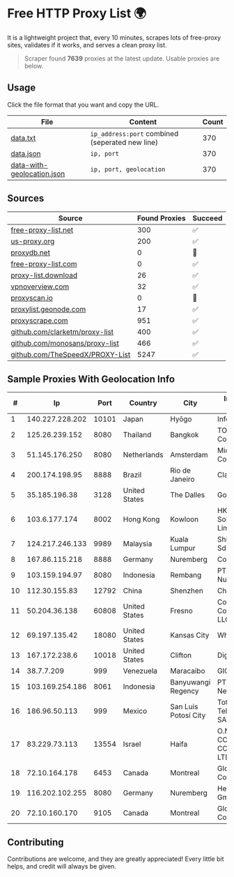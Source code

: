 
# Free HTTP Proxy List 🌍

It is a lightweight project that, every 10 minutes, scrapes lots of free-proxy sites, validates if it works, and serves a clean proxy list.


> Scraper found **7639** proxies at the latest update. Usable proxies are below.

## Usage

Click the file format that you want and copy the URL.


|File|Content|Count|
|----|-------|-----|
|[data.txt](https://raw.githubusercontent.com/themiralay/Proxy-List-World/master/data.txt)|`ip_address:port` combined (seperated new line)|370|
|[data.json](https://raw.githubusercontent.com/themiralay/Proxy-List-World/master/data.json)|`ip, port`|370|
|[data-with-geolocation.json](https://raw.githubusercontent.com/themiralay/Proxy-List-World/master/data-with-geolocation.json)|`ip, port, geolocation`|370|

## Sources

|Source|Found Proxies|Succeed|
|------|-------------|-------|
|[free-proxy-list.net](https://free-proxy-list.net)|300|✅|
|[us-proxy.org](https://www.us-proxy.org)|200|✅|
|[proxydb.net](http://proxydb.net)|0|🚫|
|[free-proxy-list.com](https://free-proxy-list.com/?page=&port=&type%5B%5D=http&type%5B%5D=https&up_time=0&search=Search)|0|✅|
|[proxy-list.download](https://www.proxy-list.download/HTTP)|26|✅|
|[vpnoverview.com](https://vpnoverview.com/privacy/anonymous-browsing/free-proxy-servers)|32|✅|
|[proxyscan.io](https://www.proxyscan.io)|0|🚫|
|[proxylist.geonode.com](https://proxylist.geonode.com/api/proxy-list?limit=300&page=1&sort_by=lastChecked&sort_type=desc&protocols=http,https)|17|✅|
|[proxyscrape.com](https://api.proxyscrape.com/v2/?request=displayproxies&protocol=http&timeout=10000&country=all&ssl=all&anonymity=all)|951|✅|
|[github.com/clarketm/proxy-list](https://raw.githubusercontent.com/clarketm/proxy-list/master/proxy-list-raw.txt)|400|✅|
|[github.com/monosans/proxy-list](https://raw.githubusercontent.com/monosans/proxy-list/main/proxies/http.txt)|466|✅|
|[github.com/TheSpeedX/PROXY-List](https://raw.githubusercontent.com/TheSpeedX/PROXY-List/master/http.txt)|5247|✅|


## Sample Proxies With Geolocation Info

|#|Ip|Port|Country|City|Internet Service Provider|
|-|--|----|-------|----|-------------------------|
|1|140.227.228.202|10101|Japan|Hyōgo|InfoSphere|
|2|125.26.239.152|8080|Thailand|Bangkok|TOT Public Company Limited|
|3|51.145.176.250|8080|Netherlands|Amsterdam|Microsoft Corporation|
|4|200.174.198.95|8888|Brazil|Rio de Janeiro|Claro S.A|
|5|35.185.196.38|3128|United States|The Dalles|Google LLC|
|6|103.6.177.174|8002|Hong Kong|Kowloon|HKBN Enterprise Solutions HK Limited|
|7|124.217.246.133|9989|Malaysia|Kuala Lumpur|Shinjiru Technology Sdn Bhd|
|8|167.86.115.218|8888|Germany|Nuremberg|Contabo GmbH|
|9|103.159.194.97|8080|Indonesia|Rembang|PT Giga Digital Nusantara|
|10|112.30.155.83|12792|China|Shenzhen|China Mobile|
|11|50.204.36.138|60808|United States|Fresno|Comcast Cable Communications, LLC|
|12|69.197.135.42|18080|United States|Kansas City|WholeSale Internet|
|13|167.172.238.6|10018|United States|Clifton|DigitalOcean, LLC|
|14|38.7.7.209|999|Venezuela|Maracaibo|GIGAPOP, C.A.|
|15|103.169.254.186|8061|Indonesia|Banyuwangi Regency|PT Master Star Network|
|16|186.96.50.113|999|Mexico|San Luis Potosí City|Total Play Telecomunicaciones SA De CV|
|17|83.229.73.113|13554|Israel|Haifa|O.M.C. COMPUTERS & COMMUNICATIONS LTD|
|18|72.10.164.178|6453|Canada|Montreal|GloboTech Communications|
|19|116.202.102.255|8080|Germany|Nuremberg|Hetzner Online GmbH|
|20|72.10.160.170|9105|Canada|Montreal|GloboTech Communications|



## Contributing

Contributions are welcome, and they are greatly appreciated! Every
little bit helps, and credit will always be given.

